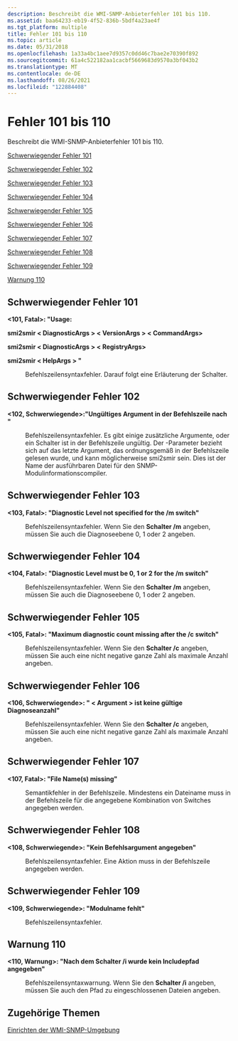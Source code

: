 ```yaml
---
description: Beschreibt die WMI-SNMP-Anbieterfehler 101 bis 110.
ms.assetid: baa64233-eb19-4f52-836b-5bdf4a23ae4f
ms.tgt_platform: multiple
title: Fehler 101 bis 110
ms.topic: article
ms.date: 05/31/2018
ms.openlocfilehash: 1a33a4bc1aee7d9357c0dd46c7bae2e70390f892
ms.sourcegitcommit: 61a4c522182aa1cacbf5669683d9570a3bf043b2
ms.translationtype: MT
ms.contentlocale: de-DE
ms.lasthandoff: 08/26/2021
ms.locfileid: "122884408"
---
```

# <a name="errors-101-through-110"></a>Fehler 101 bis 110

Beschreibt die WMI-SNMP-Anbieterfehler 101 bis 110.

[Schwerwiegender Fehler 101](#fatal-error-101)

[Schwerwiegender Fehler 102](#fatal-error-102)

[Schwerwiegender Fehler 103](#fatal-error-103)

[Schwerwiegender Fehler 104](#fatal-error-104)

[Schwerwiegender Fehler 105](#fatal-error-105)

[Schwerwiegender Fehler 106](#fatal-error-106)

[Schwerwiegender Fehler 107](#fatal-error-107)

[Schwerwiegender Fehler 108](#fatal-error-108)

[Schwerwiegender Fehler 109](#fatal-error-109)

[Warnung 110](#warning-110)

## <a name="fatal-error-101"></a>Schwerwiegender Fehler 101

<dl> <dt>

<span id="_101__Fatal____Usage_"></span><span id="_101__fatal____usage_"></span><span id="_101__FATAL____USAGE_"></span>**<101, Fatal>: "Usage:**
</dt> <dd></dd> <dt>

<span id="smi2smir__DiagnosticArgs___VersionArgs___CommandArgs_"></span><span id="smi2smir__diagnosticargs___versionargs___commandargs_"></span><span id="SMI2SMIR__DIAGNOSTICARGS___VERSIONARGS___COMMANDARGS_"></span>**smi2smir &lt; DiagnosticArgs &gt; &lt; VersionArgs &gt; &lt; CommandArgs&gt;**
</dt> <dd></dd> <dt>

<span id="smi2smir__DiagnosticArgs___RegistryArgs_"></span><span id="smi2smir__diagnosticargs___registryargs_"></span><span id="SMI2SMIR__DIAGNOSTICARGS___REGISTRYARGS_"></span>**smi2smir &lt; DiagnosticArgs &gt; &lt; RegistryArgs&gt;**
</dt> <dd></dd> <dt>

<span id="smi2smir__HelpArgs__"></span><span id="smi2smir__helpargs__"></span><span id="SMI2SMIR__HELPARGS__"></span>**smi2smir &lt; HelpArgs &gt; "**
</dt> <dd>

Befehlszeilensyntaxfehler. Darauf folgt eine Erläuterung der Schalter.

</dd> </dl>

## <a name="fatal-error-102"></a>Schwerwiegender Fehler 102

<dl> <dt>

<span id="_102__Fatal___Invalid_argument_on_command_line_after__last_correct_argument__"></span><span id="_102__fatal___invalid_argument_on_command_line_after__last_correct_argument__"></span><span id="_102__FATAL___INVALID_ARGUMENT_ON_COMMAND_LINE_AFTER__LAST_CORRECT_ARGUMENT__"></span>**<102, Schwerwiegende>:"Ungültiges Argument in der Befehlszeile nach <last correct argument> "**
</dt> <dd>

Befehlszeilensyntaxfehler. Es gibt einige zusätzliche Argumente, oder ein Schalter ist in der Befehlszeile ungültig. Der -Parameter bezieht sich auf das letzte Argument, das ordnungsgemäß in der Befehlszeile gelesen wurde, und kann möglicherweise smi2smir sein. Dies ist der Name der ausführbaren Datei für den <last correct argument> SNMP-Modulinformationscompiler.

</dd> </dl>

## <a name="fatal-error-103"></a>Schwerwiegender Fehler 103

<dl> <dt>

<span id="_103__Fatal____Diagnostic_Level_not_specified_for_the__m_switch_"></span><span id="_103__fatal____diagnostic_level_not_specified_for_the__m_switch_"></span><span id="_103__FATAL____DIAGNOSTIC_LEVEL_NOT_SPECIFIED_FOR_THE__M_SWITCH_"></span>**<103, Fatal>: "Diagnostic Level not specified for the /m switch"**
</dt> <dd>

Befehlszeilensyntaxfehler. Wenn Sie den **Schalter /m** angeben, müssen Sie auch die Diagnoseebene 0, 1 oder 2 angeben.

</dd> </dl>

## <a name="fatal-error-104"></a>Schwerwiegender Fehler 104

<dl> <dt>

<span id="_104__Fatal____Diagnostic_Level_must_be_0__1_or_2_for_the__m_switch_"></span><span id="_104__fatal____diagnostic_level_must_be_0__1_or_2_for_the__m_switch_"></span><span id="_104__FATAL____DIAGNOSTIC_LEVEL_MUST_BE_0__1_OR_2_FOR_THE__M_SWITCH_"></span>**<104, Fatal>: "Diagnostic Level must be 0, 1 or 2 for the /m switch"**
</dt> <dd>

Befehlszeilensyntaxfehler. Wenn Sie den **Schalter /m** angeben, müssen Sie auch die Diagnoseebene 0, 1 oder 2 angeben.

</dd> </dl>

## <a name="fatal-error-105"></a>Schwerwiegender Fehler 105

<dl> <dt>

<span id="_105__Fatal____Maximum_diagnostic_count_missing_after_the__c_switch_"></span><span id="_105__fatal____maximum_diagnostic_count_missing_after_the__c_switch_"></span><span id="_105__FATAL____MAXIMUM_DIAGNOSTIC_COUNT_MISSING_AFTER_THE__C_SWITCH_"></span>**<105, Fatal>: "Maximum diagnostic count missing after the /c switch"**
</dt> <dd>

Befehlszeilensyntaxfehler. Wenn Sie den **Schalter /c** angeben, müssen Sie auch eine nicht negative ganze Zahl als maximale Anzahl angeben.

</dd> </dl>

## <a name="fatal-error-106"></a>Schwerwiegender Fehler 106

<dl> <dt>

<span id="_106__Fatal_____argument__is_not_a_valid_diagnostic_count_"></span><span id="_106__fatal_____argument__is_not_a_valid_diagnostic_count_"></span><span id="_106__FATAL_____ARGUMENT__IS_NOT_A_VALID_DIAGNOSTIC_COUNT_"></span>**<106, Schwerwiegende>: " &lt; Argument &gt; ist keine gültige Diagnoseanzahl"**
</dt> <dd>

Befehlszeilensyntaxfehler. Wenn Sie den **Schalter /c** angeben, müssen Sie auch eine nicht negative ganze Zahl als maximale Anzahl angeben.

</dd> </dl>

## <a name="fatal-error-107"></a>Schwerwiegender Fehler 107

<dl> <dt>

<span id="_107__Fatal____File_Name_s__missing_"></span><span id="_107__fatal____file_name_s__missing_"></span><span id="_107__FATAL____FILE_NAME_S__MISSING_"></span>**<107, Fatal>: "File Name(s) missing"**
</dt> <dd>

Semantikfehler in der Befehlszeile. Mindestens ein Dateiname muss in der Befehlszeile für die angegebene Kombination von Switches angegeben werden.

</dd> </dl>

## <a name="fatal-error-108"></a>Schwerwiegender Fehler 108

<dl> <dt>

<span id="_108__Fatal____No_command_argument_specified_"></span><span id="_108__fatal____no_command_argument_specified_"></span><span id="_108__FATAL____NO_COMMAND_ARGUMENT_SPECIFIED_"></span>**<108, Schwerwiegende>: "Kein Befehlsargument angegeben"**
</dt> <dd>

Befehlszeilensyntaxfehler. Eine Aktion muss in der Befehlszeile angegeben werden.

</dd> </dl>

## <a name="fatal-error-109"></a>Schwerwiegender Fehler 109

<dl> <dt>

<span id="_109__Fatal____Module_name_missing_"></span><span id="_109__fatal____module_name_missing_"></span><span id="_109__FATAL____MODULE_NAME_MISSING_"></span>**<109, Schwerwiegende>: "Modulname fehlt"**
</dt> <dd>

Befehlszeilensyntaxfehler.

</dd> </dl>

## <a name="warning-110"></a>Warnung 110

<dl> <dt>

<span id="_110__Warning____No_include_path_specified_after_the__i_switch_"></span><span id="_110__warning____no_include_path_specified_after_the__i_switch_"></span><span id="_110__WARNING____NO_INCLUDE_PATH_SPECIFIED_AFTER_THE__I_SWITCH_"></span>**<110, Warnung>: "Nach dem Schalter /i wurde kein Includepfad angegeben"**
</dt> <dd>

Befehlszeilensyntaxwarnung. Wenn Sie den **Schalter /i** angeben, müssen Sie auch den Pfad zu eingeschlossenen Dateien angeben.

</dd> </dl>

## <a name="related-topics"></a>Zugehörige Themen

<dl> <dt>

[Einrichten der WMI-SNMP-Umgebung](setting-up-the-wmi-snmp-environment.md)
</dt> </dl>

 

 



